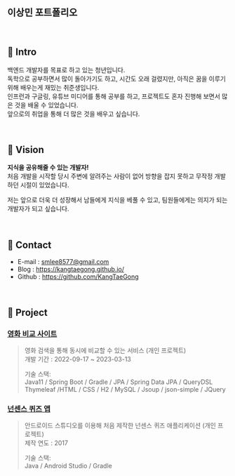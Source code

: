 ## 이상민 포트폴리오

<br>

## 📌 Intro

백엔드 개발자를 목표로 하고 있는 청년입니다.<br>
독학으로 공부하면서 많이 돌아가기도 하고, 시간도 오래 걸렸지만, 아직은 꿈을 이루기 위해 배우는게 재밌는 취준생입니다.<br>
인프런과 구글링, 유튜브 미디어를 통해 공부를 하고, 프로젝트도 혼자 진행해 보면서 많은 것을 배울 수 있었습니다.<br>
앞으로의 취업을 통해 더 많은 것을 배우고 싶습니다.

<br>

## 📌 Vision

**지식을 공유해줄 수 있는 개발자!**<br>
처음 개발을 시작할 당시 주변에 알려주는 사람이 없어 방향을 잡지 못하고 무작정 개발하던 시절이 있었습니다.

저는 앞으로 더욱 더 성장해서 남들에게 지식을 베풀 수 있고, 팀원들에게는 의지가 되는 개발자가 되고 싶습니다.

<br>

## 📌 Contact

- E-mail : smlee8577@gmail.com
- Blog : https://kangtaegong.github.io/
- Github : https://github.com/KangTaeGong

<br>

## 📌 Project

### [영화 비교 사이트](https://github.com/KangTaeGong/Comparison_Project)

> 영화 검색을 통해 동시에 비교할 수 있는 서비스 (개인 프로젝트)<br>
> 개발 기간 : 2022-09-17 ~ 2023-03-13<br>
> 
>기술 스택:<br>
>Java11 / Spring Boot / Gradle / JPA / Spring Data JPA / QueryDSL<br>
>Thymeleaf /HTML / CSS / H2 / MySQL / Jsoup / json-simple / JQuery

### [넌센스 퀴즈 앱](https://github.com/KangTaeGong/Quiz_Application)
> 안드로이드 스튜디오를 이용해 처음 제작한 넌센스 퀴즈 애플리케이션 (개인 프로젝트)<br>
> 제작 연도 : 2017
>
> 기술 스택:<br>
> Java / Android Studio / Gradle
